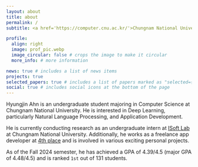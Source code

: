 ```yaml
---
layout: about
title: about
permalink: /
subtitle: <a href='https://computer.cnu.ac.kr/'>Chungnam National University</a>. Daejeon, Republic of Korea

profile:
  align: right
  image: prof_pic.webp
  image_circular: false # crops the image to make it circular
  more_info: # more information

news: true # includes a list of news items
projects: true
selected_papers: true # includes a list of papers marked as "selected={true}"
social: true # includes social icons at the bottom of the page
---
```


Hyungjin Ahn is an undergraduate student majoring in Computer Science at Chungnam National University. He is interested in Deep Learning, particularly Natural Language Processing, and Application Development.

He is currently conducting research as an undergraduate intern at [ISoft Lab](https://isoft.cnu.ac.kr/) at Chungnam National University. Additionally, he works as a freelance app developer at [4th place](https://www.4thplace.io/) and is involved in various exciting personal projects.

As of the Fall 2024 semester, he has achieved a GPA of 4.39/4.5 (major GPA of 4.48/4.5) and is ranked `1st` out of 131 students.
